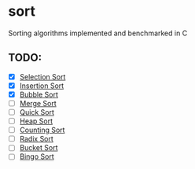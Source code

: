 # sort

Sorting algorithms implemented and benchmarked in C

## TODO:

- [x] [Selection Sort](https://www.geeksforgeeks.org/selection-sort/)
- [x] [Insertion Sort](https://www.geeksforgeeks.org/insertion-sort/)
- [x] [Bubble Sort](https://www.geeksforgeeks.org/bubble-sort/)
- [ ] [Merge Sort](https://www.geeksforgeeks.org/merge-sort/)
- [ ] [Quick Sort](https://www.geeksforgeeks.org/quick-sort/)
- [ ] [Heap Sort](https://www.geeksforgeeks.org/heap-sort/)
- [ ] [Counting Sort](https://www.geeksforgeeks.org/counting-sort/)
- [ ] [Radix Sort](https://www.geeksforgeeks.org/radix-sort/)
- [ ] [Bucket Sort](https://www.geeksforgeeks.org/bucket-sort/)
- [ ] [Bingo Sort](https://www.geeksforgeeks.org/bingo-sort-algorithm/)
